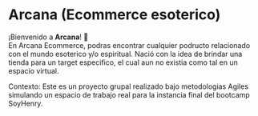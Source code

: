 # Arcana (Ecommerce esoterico)

¡Bienvenido a **Arcana**! 🚀  
En Arcana Ecommerce, podras encontrar cualquier podructo relacionado con el mundo esoterico y/o espiritual.
Nació con la idea de brindar una tienda para un target especifico, el cual aun no existia como tal en un espacio virtual.


Contexto:
Este es un proyecto grupal realizado bajo metodologias Agiles simulando un espacio de trabajo real para la instancia final del bootcamp SoyHenry. 
